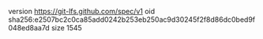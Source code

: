 version https://git-lfs.github.com/spec/v1
oid sha256:e2507bc2c0ca85add0242b253eb250ac9d30245f2f8d86dc0bed9f048ed8aa7d
size 1545

